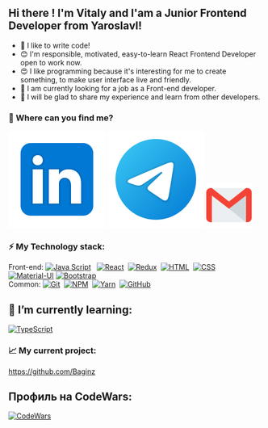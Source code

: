 ## Hi there !  I'm Vitaly and I'am a Junior Frontend Developer from Yaroslavl!

* 🤟 I like to write code!
* 😊 I'm responsible, motivated, easy-to-learn React Frontend Developer open to work now.
* 😍 I like programming because it's interesting for me to create something, to make user interface live and friendly.
* 🌱 I am currently looking for a job as a Front-end developer.
* 👯 I will be glad to share my experience and learn from other developers.

### 🤔 Where can you find me?

[<img src="Linkedin.svg">]()
[<img src="telegram.svg">](https://t.me/Bagins)
[<img src="gmail.svg" width="90px" height="90px">](mailto:baginsqt@gmail.com)
<br />

### ⚡️ My Technology stack:

Front-end: 
[![Java Script](https://shields.io/badge/-Java_Script-F7DF1E?logo=javascript&style=for-the-badge&logoColor=222)](https://learn.javascript.ru/) &nbsp;
[![React](https://shields.io/badge/-React-f9fbfa?logo=react&style=for-the-badge)](https://reactjs.org/)&nbsp;
[![Redux](https://shields.io/badge/-Redux-710B77?logo=redux&style=for-the-badge)](https://redux.js.org/)&nbsp;
[![HTML](https://shields.io/badge/-HTML5-E34F26?logo=html5&style=for-the-badge&logoColor=fff)](https://www.w3schools.com/html/)&nbsp;
[![CSS](https://shields.io/badge/-CSS3-1572B6?logo=css3&style=for-the-badge&logoColor=fff)](https://www.w3schools.com/css/)&nbsp;
[![Material-UI](https://img.shields.io/badge/-materialui-1572B6?logo=Material-UI&style=for-the-badge)](https://material-ui.com/ru/)
[![Bootstrap](https://img.shields.io/badge/-Bootstrap-f9fbfa?logo=bootstrap&style=for-the-badge)](https://getbootstrap.com/)
<br />
Common: 
[![Git](https://shields.io/badge/-Git-f0efe7?logo=git&style=for-the-badge)](https://git-scm.com/)&nbsp;
[![NPM](https://img.shields.io/badge/NPM-%23000000.svg?style=for-the-badge&logo=npm&logoColor=white)](https://www.npmjs.com/)&nbsp;
[![Yarn](https://shields.io/badge/-Yarn-f0efe7?logo=git&style=for-the-badge)](https://yarnpkg.com/)&nbsp;
[![GitHub](https://shields.io/badge/-GitHub-333?logo=GitHub&style=for-the-badge)](https://github.com/)&nbsp;

## 🌱 I’m currently learning:

[![TypeScript](https://img.shields.io/badge/-TypeScript-f9fbfa?logo=TypeScript&style=for-the-badge)](https://www.typescriptlang.org/)



### 📈 My current project:

https://github.com/Baginz

## Профиль на CodeWars:

[![CodeWars](https://img.shields.io/badge/-CodeWars-333?logo=CodeWars&style=for-the-badge)](https://www.codewars.com/users/Baginz)

